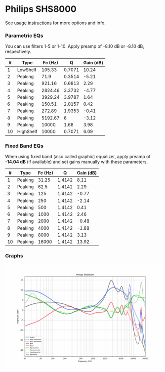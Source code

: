# Philips SHS8000
See [usage instructions](https://github.com/jaakkopasanen/AutoEq#usage) for more options and info.

### Parametric EQs
You can use filters 1-5 or 1-10. Apply preamp of -8.10 dB or -8.10 dB, respectively.

|   # | Type      |   Fc (Hz) |      Q |   Gain (dB) |
|-----|-----------|-----------|--------|-------------|
|   1 | LowShelf  |    105.33 | 0.7071 |       10.24 |
|   2 | Peaking   |     71.9  | 0.3514 |       -5.21 |
|   3 | Peaking   |    921.16 | 0.6813 |        2.29 |
|   4 | Peaking   |   2824.46 | 3.3732 |       -4.77 |
|   5 | Peaking   |   3929.24 | 3.9787 |        1.64 |
|   6 | Peaking   |    150.51 | 2.0157 |        0.42 |
|   7 | Peaking   |    272.89 | 1.9353 |       -0.41 |
|   8 | Peaking   |   5192.67 | 6      |       -3.12 |
|   9 | Peaking   |  10000    | 1.68   |        3.98 |
|  10 | HighShelf |  10000    | 0.7071 |        6.09 |

### Fixed Band EQs
When using fixed band (also called graphic) equalizer, apply preamp of **-14.04 dB** (if available) and set gains manually with these parameters.

|   # | Type    |   Fc (Hz) |      Q |   Gain (dB) |
|-----|---------|-----------|--------|-------------|
|   1 | Peaking |     31.25 | 1.4142 |        8.11 |
|   2 | Peaking |     62.5  | 1.4142 |        2.29 |
|   3 | Peaking |    125    | 1.4142 |       -0.77 |
|   4 | Peaking |    250    | 1.4142 |       -2.14 |
|   5 | Peaking |    500    | 1.4142 |        0.41 |
|   6 | Peaking |   1000    | 1.4142 |        2.46 |
|   7 | Peaking |   2000    | 1.4142 |       -0.48 |
|   8 | Peaking |   4000    | 1.4142 |       -1.88 |
|   9 | Peaking |   8000    | 1.4142 |        3.13 |
|  10 | Peaking |  16000    | 1.4142 |       13.92 |

### Graphs
![](./Philips%20SHS8000.png)
